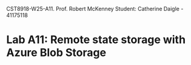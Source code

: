 CST8918-W25-A11.
Prof. Robert McKenney
Student: Catherine Daigle - 41175118

# Lab A11: Remote state storage with Azure Blob Storage
